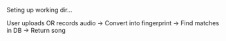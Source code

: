 Seting up working dir...

User uploads OR records audio -> Convert into fingerprint -> Find matches in DB -> Return song 